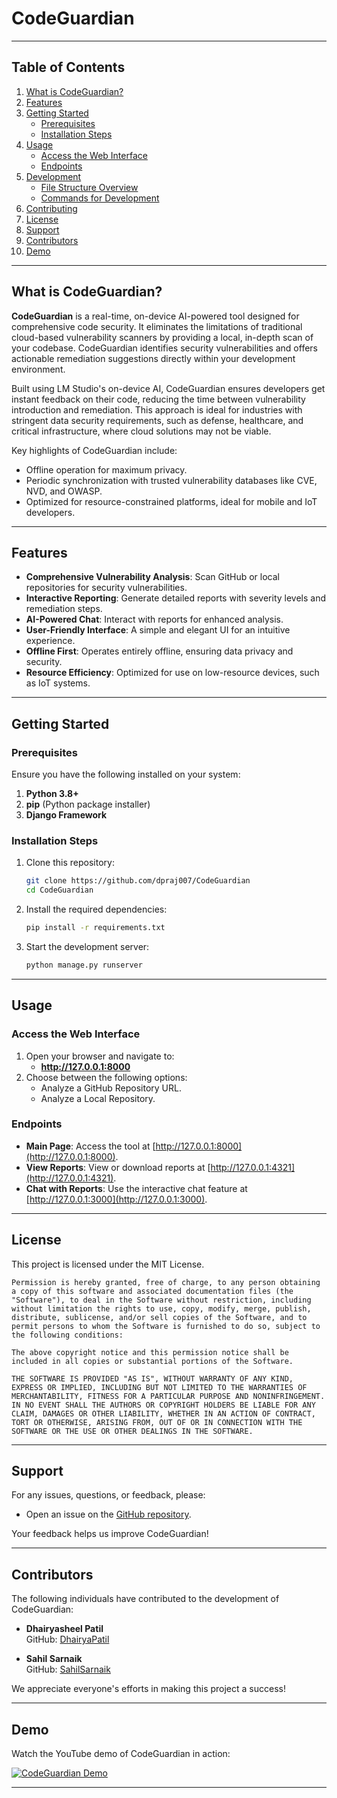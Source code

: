 # CodeGuardian

---

## Table of Contents
1. [What is CodeGuardian?](#what-is-codeguardian)
2. [Features](#features)
3. [Getting Started](#getting-started)
    - [Prerequisites](#prerequisites)
    - [Installation Steps](#installation-steps)
4. [Usage](#usage)
    - [Access the Web Interface](#access-the-web-interface)
    - [Endpoints](#endpoints)
5. [Development](#development)
    - [File Structure Overview](#file-structure-overview)
    - [Commands for Development](#commands-for-development)
6. [Contributing](#contributing)
7. [License](#license)
8. [Support](#support)
9. [Contributors](#contributors)
10. [Demo](#demo)

---

## What is CodeGuardian?

**CodeGuardian** is a real-time, on-device AI-powered tool designed for comprehensive code security. It eliminates the limitations of traditional cloud-based vulnerability scanners by providing a local, in-depth scan of your codebase. CodeGuardian identifies security vulnerabilities and offers actionable remediation suggestions directly within your development environment.

Built using LM Studio's on-device AI, CodeGuardian ensures developers get instant feedback on their code, reducing the time between vulnerability introduction and remediation. This approach is ideal for industries with stringent data security requirements, such as defense, healthcare, and critical infrastructure, where cloud solutions may not be viable.

Key highlights of CodeGuardian include:
- Offline operation for maximum privacy.
- Periodic synchronization with trusted vulnerability databases like CVE, NVD, and OWASP.
- Optimized for resource-constrained platforms, ideal for mobile and IoT developers.

---

## Features

- **Comprehensive Vulnerability Analysis**: Scan GitHub or local repositories for security vulnerabilities.
- **Interactive Reporting**: Generate detailed reports with severity levels and remediation steps.
- **AI-Powered Chat**: Interact with reports for enhanced analysis.
- **User-Friendly Interface**: A simple and elegant UI for an intuitive experience.
- **Offline First**: Operates entirely offline, ensuring data privacy and security.
- **Resource Efficiency**: Optimized for use on low-resource devices, such as IoT systems.

---

## Getting Started

### Prerequisites

Ensure you have the following installed on your system:

1. **Python 3.8+**
2. **pip** (Python package installer)
3. **Django Framework**

### Installation Steps

1. Clone this repository:
   ```bash
   git clone https://github.com/dpraj007/CodeGuardian
   cd CodeGuardian
   ```

2. Install the required dependencies:
   ```bash
   pip install -r requirements.txt
   ```

3. Start the development server:
   ```bash
   python manage.py runserver
   ```

---

## Usage

### Access the Web Interface

1. Open your browser and navigate to:
   - **http://127.0.0.1:8000**
2. Choose between the following options:
   - Analyze a GitHub Repository URL.
   - Analyze a Local Repository.

### Endpoints

- **Main Page**: Access the tool at [http://127.0.0.1:8000](http://127.0.0.1:8000).
- **View Reports**: View or download reports at [http://127.0.0.1:4321](http://127.0.0.1:4321).
- **Chat with Reports**: Use the interactive chat feature at [http://127.0.0.1:3000](http://127.0.0.1:3000).

---

## License

This project is licensed under the MIT License.

```
Permission is hereby granted, free of charge, to any person obtaining a copy of this software and associated documentation files (the "Software"), to deal in the Software without restriction, including without limitation the rights to use, copy, modify, merge, publish, distribute, sublicense, and/or sell copies of the Software, and to permit persons to whom the Software is furnished to do so, subject to the following conditions:

The above copyright notice and this permission notice shall be included in all copies or substantial portions of the Software.

THE SOFTWARE IS PROVIDED "AS IS", WITHOUT WARRANTY OF ANY KIND, EXPRESS OR IMPLIED, INCLUDING BUT NOT LIMITED TO THE WARRANTIES OF MERCHANTABILITY, FITNESS FOR A PARTICULAR PURPOSE AND NONINFRINGEMENT. IN NO EVENT SHALL THE AUTHORS OR COPYRIGHT HOLDERS BE LIABLE FOR ANY CLAIM, DAMAGES OR OTHER LIABILITY, WHETHER IN AN ACTION OF CONTRACT, TORT OR OTHERWISE, ARISING FROM, OUT OF OR IN CONNECTION WITH THE SOFTWARE OR THE USE OR OTHER DEALINGS IN THE SOFTWARE.
```

---

## Support

For any issues, questions, or feedback, please:

- Open an issue on the [GitHub repository](https://github.com/dpraj007/CodeGuardian/issues).

Your feedback helps us improve CodeGuardian!

---

## Contributors

The following individuals have contributed to the development of CodeGuardian:

- **Dhairyasheel Patil**  
  GitHub: [DhairyaPatil](https://github.com/dpraj007)

- **Sahil Sarnaik**  
  GitHub: [SahilSarnaik](https://github.com/sahilms48)

We appreciate everyone's efforts in making this project a success!

---

## Demo

Watch the YouTube demo of CodeGuardian in action:

[![CodeGuardian Demo](https://img.youtube.com/vi/Aky-bneXbMw/0.jpg)](https://www.youtube.com/watch?v=Aky-bneXbMw)

---
